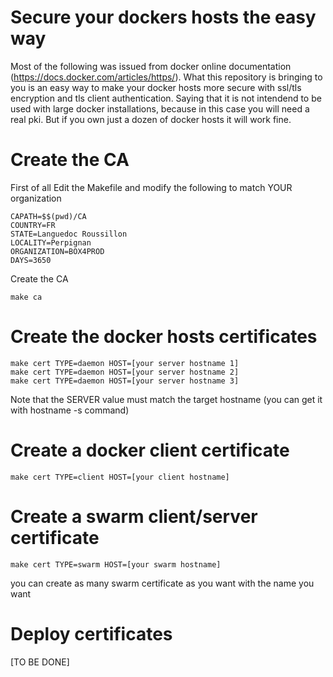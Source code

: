 # Secure your dockers hosts the easy way

Most of the following was issued from docker online documentation (https://docs.docker.com/articles/https/). What this repository is bringing to you is an easy way to make your docker hosts more secure with ssl/tls encryption and tls client authentication. Saying that it is not intendend to be used with large docker installations, because in this case you will need a real pki. But if you own just a dozen of docker hosts it will work fine. 

# Create the CA

First of all Edit the Makefile and modify the following to match YOUR organization

```
CAPATH=$$(pwd)/CA
COUNTRY=FR
STATE=Languedoc Roussillon
LOCALITY=Perpignan
ORGANIZATION=BOX4PROD
DAYS=3650
```

Create the CA

```
make ca
```

# Create the docker hosts certificates

```
make cert TYPE=daemon HOST=[your server hostname 1]
make cert TYPE=daemon HOST=[your server hostname 2]
make cert TYPE=daemon HOST=[your server hostname 3]
```

Note that the SERVER value must match the target hostname (you can get it with hostname -s command)

# Create a docker client certificate

```
make cert TYPE=client HOST=[your client hostname]
```

# Create a swarm client/server certificate

```
make cert TYPE=swarm HOST=[your swarm hostname]
```

you can create as many swarm certificate as you want with the name you want

# Deploy certificates

[TO BE DONE]